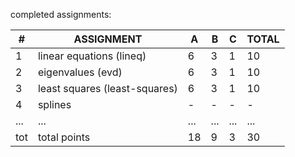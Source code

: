 completed assignments:

| # | ASSIGNMENT                   | A | B | C | TOTAL |
|---|------------------------------|---|---|---|-------|
| 1 | linear equations (lineq)     | 6 | 3 | 1 |  10   |
| 2 | eigenvalues (evd)            | 6 | 3 | 1 |  10   |
| 3 | least squares (least-squares)| 6 | 3 | 1 |  10   |
| 4 | splines                      | - | - | - |  -    |
|...|...                           |...|...|...|...    |
|tot| total points                 | 18| 9 | 3 |  30   |

